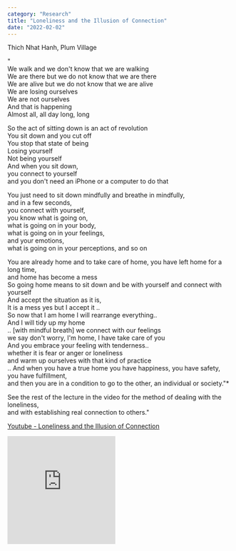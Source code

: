 ```yaml
---
category: "Research" 
title: "Loneliness and the Illusion of Connection"
date: "2022-02-02"
---
```


Thich Nhat Hanh, Plum Village 

"  
We walk and we don't know that we are walking   
We are there but we do not know that we are there   
We are alive but we do not know that we are alive   
We are losing ourselves    
We are not ourselves    
And that is happening   
Almost all, all day long, long   

So the act of sitting down is an act of revolution    
You sit down and you cut off    
You stop that state of being     
Losing yourself    
Not being yourself    
And when you sit down,     
you connect to yourself    
and you don't need an iPhone or a computer to do that    

You just need to sit down mindfully and breathe in mindfully,    
and in a few seconds,     
you connect with yourself,    
you know what is going on,    
what is going on in your body,    
what is going on in your feelings,   
and your emotions,  
what is going on in your perceptions, and so on  

You are already home and to take care of home, you have left home for a long time,   
and home has become a mess   
So going home means to sit down and be with yourself and connect with yourself   
And accept the situation as it is,  
It is a mess yes but I accept it 
..  
So now that I am home I will rearrange everything..   
 And I will tidy up my home    
..
[with mindful breath] we connect with our feelings    
we say don't worry, I'm home, I have take care of you    
And you embrace your feeling with tenderness..     
whether it is fear or anger or loneliness    
and warm up ourselves with that kind of practice    
..
And when you have a true home you have happiness, you have safety, you have fulfillment,   
and then you are in a condition to go to the other, an individual or society."* </i>  

See the rest of the lecture in the video for the method of dealing with the loneliness,  
and with establishing real connection to others."  

[Youtube - Loneliness and the Illusion of Connection](https://www.youtube.com/watch?v=HD6l2jKwT6k)

<iframe width="242" height="242" src="https://www.youtube-nocookie.com/embed/HD6l2jKwT6k" title="YouTube video player" frameborder="0" allow="accelerometer; autoplay; clipboard-write; encrypted-media; gyroscope; picture-in-picture" allowfullscreen></iframe>
